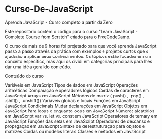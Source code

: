# Curso-De-JavaScript
Aprenda JavaScript - Curso completo a partir da Zero

Este repositório contém o código para o curso "Learn JavaScript - Complete Course from Scratch" criado para o FreeCodeCamp.

O curso de mais de 9 horas foi projetado para que você aprenda JavaScript passo a passo através da prática com exemplos e projetos curtos que o ajudarão a aplicar seus conhecimentos. Os tópicos estão focados em um conceito específico, mas aqui os dividi em categorias principais para lhes dar uma idéia geral do conteúdo.

Conteúdo do curso.

Variáveis em JavaScript
Tipos de dados em JavaScript
Operações aritméticas
Comparação e operadores lógicos
Cordas de caracteres em JavaScript
Arrays em JavaScript
Métodos de matriz (.push() , .pop() , .shift() , .unshift())
Variáveis globais e locais
Funções em JavaScript
JavaScript Condicionals
Mudar declarações em JavaScript
Objetos em JavaScript
Para loops e enquanto loops em JavaScript
Números aleatórios em JavaScript
var vs. let vs. const em JavaScript
Operadores de ternary em JavaScript
Funções das setas em JavaScript
Operadores de descanso e propagação em JavaScript
Sintaxe de desestruturação para objetos e matrizes
Cordas ou modelos literais
Classes e métodos em JavaScript







